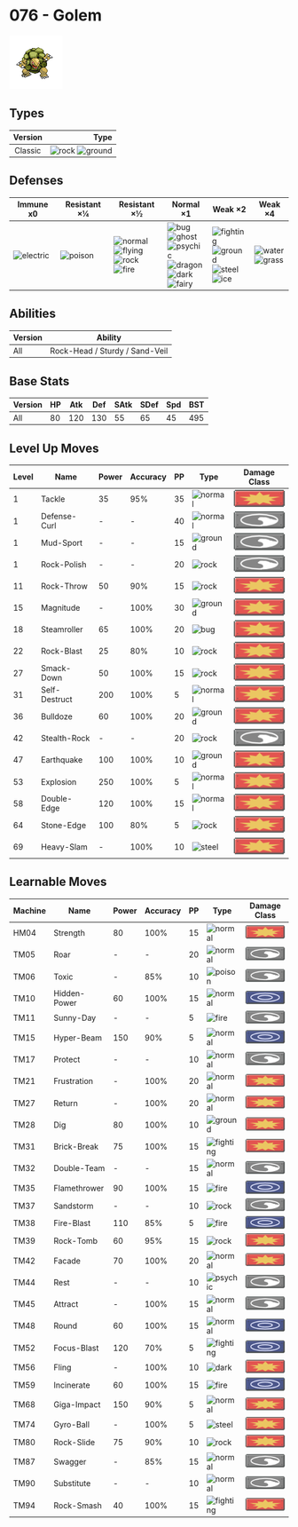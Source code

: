 # 076 - Golem

![golem](../img/pokemon/076.png)

## Types

| Version | Type                                                              |
| :-----: | ----------------------------------------------------------------: |
| Classic | ![rock](../img/types/rock.png) ![ground](../img/types/ground.png) |

## Defenses

| Immune x0                              | Resistant ×¼                       | Resistant ×½                                                                                                                                    | Normal ×1                                                                                                                                                                                                                 | Weak ×2                                                                                                                                             | Weak ×4                                                               |
| -------------------------------------- | ---------------------------------- | ----------------------------------------------------------------------------------------------------------------------------------------------- | ------------------------------------------------------------------------------------------------------------------------------------------------------------------------------------------------------------------------- | --------------------------------------------------------------------------------------------------------------------------------------------------- | --------------------------------------------------------------------- |
| ![electric](../img/types/electric.png) | ![poison](../img/types/poison.png) | ![normal](../img/types/normal.png)<br/>![flying](../img/types/flying.png)<br/>![rock](../img/types/rock.png)<br/>![fire](../img/types/fire.png) | ![bug](../img/types/bug.png)<br/>![ghost](../img/types/ghost.png)<br/>![psychic](../img/types/psychic.png)<br/>![dragon](../img/types/dragon.png)<br/>![dark](../img/types/dark.png)<br/>![fairy](../img/types/fairy.png) | ![fighting](../img/types/fighting.png)<br/>![ground](../img/types/ground.png)<br/>![steel](../img/types/steel.png)<br/>![ice](../img/types/ice.png) | ![water](../img/types/water.png)<br/>![grass](../img/types/grass.png) |

## Abilities

| Version | Ability                        |
| ------- | ------------------------------ |
| All     | Rock-Head / Sturdy / Sand-Veil |

## Base Stats

| Version | HP | Atk | Def | SAtk | SDef | Spd | BST |
| ------- | -- | --- | --- | ---- | ---- | --- | --- |
| All     | 80 | 120 | 130 | 55   | 65   | 45  | 495 |

## Level Up Moves

| Level | Name          | Power | Accuracy | PP | Type                               | Damage Class                           |
| ----- | ------------- | ----- | -------- | -- | ---------------------------------- | -------------------------------------- |
| 1     | Tackle        | 35    | 95%      | 35 | ![normal](../img/types/normal.png) | ![physical](../img/types/physical.png) |
| 1     | Defense-Curl  | -     | -        | 40 | ![normal](../img/types/normal.png) | ![status](../img/types/status.png)     |
| 1     | Mud-Sport     | -     | -        | 15 | ![ground](../img/types/ground.png) | ![status](../img/types/status.png)     |
| 1     | Rock-Polish   | -     | -        | 20 | ![rock](../img/types/rock.png)     | ![status](../img/types/status.png)     |
| 11    | Rock-Throw    | 50    | 90%      | 15 | ![rock](../img/types/rock.png)     | ![physical](../img/types/physical.png) |
| 15    | Magnitude     | -     | 100%     | 30 | ![ground](../img/types/ground.png) | ![physical](../img/types/physical.png) |
| 18    | Steamroller   | 65    | 100%     | 20 | ![bug](../img/types/bug.png)       | ![physical](../img/types/physical.png) |
| 22    | Rock-Blast    | 25    | 80%      | 10 | ![rock](../img/types/rock.png)     | ![physical](../img/types/physical.png) |
| 27    | Smack-Down    | 50    | 100%     | 15 | ![rock](../img/types/rock.png)     | ![physical](../img/types/physical.png) |
| 31    | Self-Destruct | 200   | 100%     | 5  | ![normal](../img/types/normal.png) | ![physical](../img/types/physical.png) |
| 36    | Bulldoze      | 60    | 100%     | 20 | ![ground](../img/types/ground.png) | ![physical](../img/types/physical.png) |
| 42    | Stealth-Rock  | -     | -        | 20 | ![rock](../img/types/rock.png)     | ![status](../img/types/status.png)     |
| 47    | Earthquake    | 100   | 100%     | 10 | ![ground](../img/types/ground.png) | ![physical](../img/types/physical.png) |
| 53    | Explosion     | 250   | 100%     | 5  | ![normal](../img/types/normal.png) | ![physical](../img/types/physical.png) |
| 58    | Double-Edge   | 120   | 100%     | 15 | ![normal](../img/types/normal.png) | ![physical](../img/types/physical.png) |
| 64    | Stone-Edge    | 100   | 80%      | 5  | ![rock](../img/types/rock.png)     | ![physical](../img/types/physical.png) |
| 69    | Heavy-Slam    | -     | 100%     | 10 | ![steel](../img/types/steel.png)   | ![physical](../img/types/physical.png) |

## Learnable Moves

| Machine | Name         | Power | Accuracy | PP | Type                                   | Damage Class                           |
| ------- | ------------ | ----- | -------- | -- | -------------------------------------- | -------------------------------------- |
| HM04    | Strength     | 80    | 100%     | 15 | ![normal](../img/types/normal.png)     | ![physical](../img/types/physical.png) |
| TM05    | Roar         | -     | -        | 20 | ![normal](../img/types/normal.png)     | ![status](../img/types/status.png)     |
| TM06    | Toxic        | -     | 85%      | 10 | ![poison](../img/types/poison.png)     | ![status](../img/types/status.png)     |
| TM10    | Hidden-Power | 60    | 100%     | 15 | ![normal](../img/types/normal.png)     | ![special](../img/types/special.png)   |
| TM11    | Sunny-Day    | -     | -        | 5  | ![fire](../img/types/fire.png)         | ![status](../img/types/status.png)     |
| TM15    | Hyper-Beam   | 150   | 90%      | 5  | ![normal](../img/types/normal.png)     | ![special](../img/types/special.png)   |
| TM17    | Protect      | -     | -        | 10 | ![normal](../img/types/normal.png)     | ![status](../img/types/status.png)     |
| TM21    | Frustration  | -     | 100%     | 20 | ![normal](../img/types/normal.png)     | ![physical](../img/types/physical.png) |
| TM27    | Return       | -     | 100%     | 20 | ![normal](../img/types/normal.png)     | ![physical](../img/types/physical.png) |
| TM28    | Dig          | 80    | 100%     | 10 | ![ground](../img/types/ground.png)     | ![physical](../img/types/physical.png) |
| TM31    | Brick-Break  | 75    | 100%     | 15 | ![fighting](../img/types/fighting.png) | ![physical](../img/types/physical.png) |
| TM32    | Double-Team  | -     | -        | 15 | ![normal](../img/types/normal.png)     | ![status](../img/types/status.png)     |
| TM35    | Flamethrower | 90    | 100%     | 15 | ![fire](../img/types/fire.png)         | ![special](../img/types/special.png)   |
| TM37    | Sandstorm    | -     | -        | 10 | ![rock](../img/types/rock.png)         | ![status](../img/types/status.png)     |
| TM38    | Fire-Blast   | 110   | 85%      | 5  | ![fire](../img/types/fire.png)         | ![special](../img/types/special.png)   |
| TM39    | Rock-Tomb    | 60    | 95%      | 15 | ![rock](../img/types/rock.png)         | ![physical](../img/types/physical.png) |
| TM42    | Facade       | 70    | 100%     | 20 | ![normal](../img/types/normal.png)     | ![physical](../img/types/physical.png) |
| TM44    | Rest         | -     | -        | 10 | ![psychic](../img/types/psychic.png)   | ![status](../img/types/status.png)     |
| TM45    | Attract      | -     | 100%     | 15 | ![normal](../img/types/normal.png)     | ![status](../img/types/status.png)     |
| TM48    | Round        | 60    | 100%     | 15 | ![normal](../img/types/normal.png)     | ![special](../img/types/special.png)   |
| TM52    | Focus-Blast  | 120   | 70%      | 5  | ![fighting](../img/types/fighting.png) | ![special](../img/types/special.png)   |
| TM56    | Fling        | -     | 100%     | 10 | ![dark](../img/types/dark.png)         | ![physical](../img/types/physical.png) |
| TM59    | Incinerate   | 60    | 100%     | 15 | ![fire](../img/types/fire.png)         | ![special](../img/types/special.png)   |
| TM68    | Giga-Impact  | 150   | 90%      | 5  | ![normal](../img/types/normal.png)     | ![physical](../img/types/physical.png) |
| TM74    | Gyro-Ball    | -     | 100%     | 5  | ![steel](../img/types/steel.png)       | ![physical](../img/types/physical.png) |
| TM80    | Rock-Slide   | 75    | 90%      | 10 | ![rock](../img/types/rock.png)         | ![physical](../img/types/physical.png) |
| TM87    | Swagger      | -     | 85%      | 15 | ![normal](../img/types/normal.png)     | ![status](../img/types/status.png)     |
| TM90    | Substitute   | -     | -        | 10 | ![normal](../img/types/normal.png)     | ![status](../img/types/status.png)     |
| TM94    | Rock-Smash   | 40    | 100%     | 15 | ![fighting](../img/types/fighting.png) | ![physical](../img/types/physical.png) |